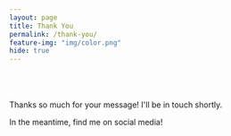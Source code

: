 ```yaml
---
layout: page
title: Thank You
permalink: /thank-you/
feature-img: "img/color.png"
hide: true
---
```


<br>
<br>
<br>
Thanks so much for your message! I'll be in touch shortly. 

In the meantime, find me on social media!
<br>
<br>
<br>